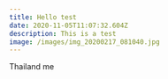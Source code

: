 ```yaml
---
title: Hello test
date: 2020-11-05T11:07:32.604Z
description: This is a test
image: /images/img_20200217_081040.jpg
---
```

Thailand me